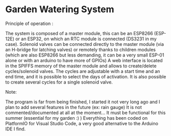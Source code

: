 # Garden Watering System

Principle of operation :

The system is composed of a master module, this can be an ESP8266 (ESP-12E) or an ESP32, on which an RTC module is connected (DS3231 in my case).
Solenoid valves can be connected directly to the master module (via an H-bridge for latching valves) or
remotely thanks to children modules (which are also ESP8266 but less demanding, it can be a very small ESP-01 alone or with an arduino to have more
of GPIOs)
A web interface is located in the SPIFFS memory of the master module and allows to create/delete cycles/solenoid valves.
The cycles are adjustable with a start time and an end time, and it is possible to select the days of activation.
It is also possible to create several cycles for a single solenoid valve.

Note:

The program is far from being finished, I started it not very long ago and I plan to add several features in the future (ex: rain gauge)
It is not commented/documented at all at the moment... It must be functional for this summer (essential for my garden :) )
Everything has been coded on PlatformIO for Visual Studio Code, a very good alternative to the Arduino IDE I find.

